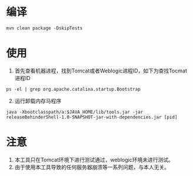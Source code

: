# 编译

```shell
mvn clean package -DskipTests
```

# 使用

1. 首先查看机器进程，找到Tomcat或者Weblogic进程ID，如下为查找Tocmat进程ID
```shell
ps -el | grep org.apache.catalina.startup.Bootstrap
```

2. 运行卸载内存马程序
```shell
java -Xbootclasspath/a:$JAVA_HOME/lib/tools.jar -jar releaseBehinderShell-1.0-SNAPSHOT-jar-with-dependencies.jar [pid]
```

# 注意

1. 本工具只在Tomcat环境下进行测试通过，weblogic环境未进行测试。
2. 由于使用本工具导致的任何服务器崩溃等一系列问题，与本人无关。
